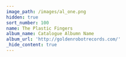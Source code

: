 ```yaml
---
image_path: /images/al_one.png
hidden: true
sort_number: 100
name: The Plastic Fingers
album_name: Catalogue Albumn Name
album_url: 'http://goldenrobotrecords.com/'
_hide_content: true
---
```

